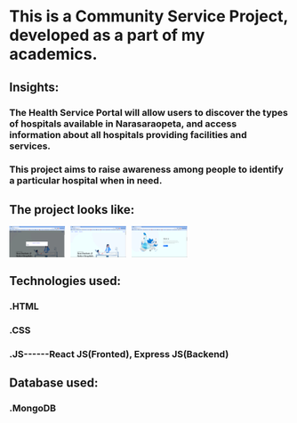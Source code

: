 # This is a Community Service Project, developed as a part of my academics.
## Insights:
   ### The Health Service Portal will allow users to discover the types of hospitals available in Narasaraopeta, and access information about all hospitals providing facilities and services. 
   ### This project aims to raise awareness among people to identify a particular hospital when in need.

## The project looks like:

<div style="display: flex;">
    <!-- First image -->
    <img src="./public/images/Screenshots/Base.png" alt="Image 1" style="width: 100px; height: auto; margin-right: 10px;">
    <!-- Second image -->
    <img src="/public/images/Screenshots/Home-1.png" alt="Image 2" style="width: 100px; height: auto; margin-right: 10px;">
    <!-- Third image -->
    <img src="/public/images/Screenshots/Home-2.png" alt="Image 3" style="width: 100px; height: auto;">
</div>



## Technologies used:
   ### .HTML
   ### .CSS
   ### .JS------React JS(Fronted), Express JS(Backend)
## Database used:
   ### .MongoDB

